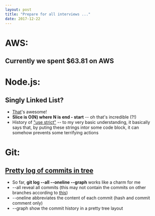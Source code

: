 ```yaml
---
layout: post
title: "Prepare for all interviews ..."
date: 2017-12-22
---
```


# AWS:
## Currently we spent $63.81 on AWS

# Node.js:
## Singly Linked List? 
- [That](https://thatjsdude.com/interview/linkedList.html#singlyLinkedList)'s awesome!
- __Slice is O(N) where N is end - start__ -- oh that's incredible (?!)
- History of ["use strict"](https://stackoverflow.com/questions/1335851/what-does-use-strict-do-in-javascript-and-what-is-the-reasoning-behind-it?answertab=votes#tab-top) -- to my very basic understanding, it basically says that, by puting these strings intor some code block, it can somehow prevents some terrifying actions

# Git:
## [Pretty log of commits in tree](https://stackoverflow.com/questions/1064361/unable-to-show-a-git-tree-in-terminal?answertab=votes#tab-top)
- So far, __git log --all --oneline --graph__ works like a charm for me
- --all reveal all commits (this may not contain the commits on other branches according to [this](https://stackoverflow.com/questions/4786972/list-of-all-git-commits))
- --oneline abbreviates the content of each commit (hash and commit comment only)
- --graph show the commit history in a pretty tree layout
